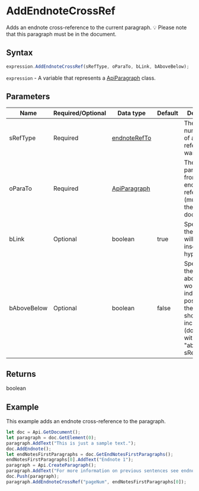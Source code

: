 # AddEndnoteCrossRef

Adds an endnote cross-reference to the current paragraph.
💡 Please note that this paragraph must be in the document.

## Syntax

```javascript
expression.AddEndnoteCrossRef(sRefType, oParaTo, bLink, bAboveBelow);
```

`expression` - A variable that represents a [ApiParagraph](../ApiParagraph.md) class.

## Parameters

| **Name** | **Required/Optional** | **Data type** | **Default** | **Description** |
| ------------- | ------------- | ------------- | ------------- | ------------- |
| sRefType | Required | [endnoteRefTo](../../Enumeration/endnoteRefTo.md) |  | The text or numeric value of an endnote reference you want to insert. |
| oParaTo | Required | [ApiParagraph](../../ApiParagraph/ApiParagraph.md) |  | The first paragraph from an endnote to be referred to (must be in the document). |
| bLink | Optional | boolean | true | Specifies if the reference will be inserted as a hyperlink. |
| bAboveBelow | Optional | boolean | false | Specifies if the above/below words indicating the position of the reference should be included (don't used with the "aboveBelow" sRefType). |

## Returns

boolean

## Example

This example adds an endnote cross-reference to the paragraph.

```javascript
let doc = Api.GetDocument();
let paragraph = doc.GetElement(0); 
paragraph.AddText("This is just a sample text.");
doc.AddEndnote();
let endNotesFirstParagraphs = doc.GetEndNotesFirstParagraphs();
endNotesFirstParagraphs[0].AddText("Endnote 1");
paragraph = Api.CreateParagraph();
paragraph.AddText("For more information on previous sentences see endnote on page ");
doc.Push(paragraph);
paragraph.AddEndnoteCrossRef("pageNum", endNotesFirstParagraphs[0]);
```
